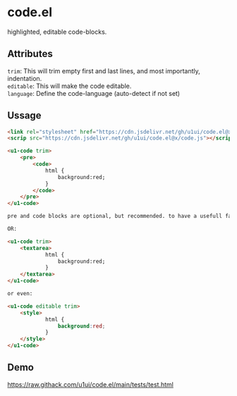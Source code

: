# code.el
highlighted, editable code-blocks.


## Attributes

`trim`: This will trim empty first and last lines, and most importantly, indentation.  
`editable`: This will make the code editable.  
`language`: Define the code-language (auto-detect if not set)

## Ussage

```html
<link rel="stylesheet" href="https://cdn.jsdelivr.net/gh/u1ui/code.el@x.x.x/code.css">
<scrip src="https://cdn.jsdelivr.net/gh/u1ui/code.el@x/code.js"></script>

<u1-code trim>
    <pre>
        <code>
            html {
                background:red;
            }
        </code>
    </pre>
</u1-code>

pre and code blocks are optional, but recommended. to have a usefull fallback if javascript is disabled.

OR:

<u1-code trim>
    <textarea>
            html {
                background:red;
            }
    </textarea>
</u1-code>

or even:

<u1-code editable trim>
    <style>
            html {
                background:red;
            }
    </style>
</u1-code>


```


## Demo
https://raw.githack.com/u1ui/code.el/main/tests/test.html  

